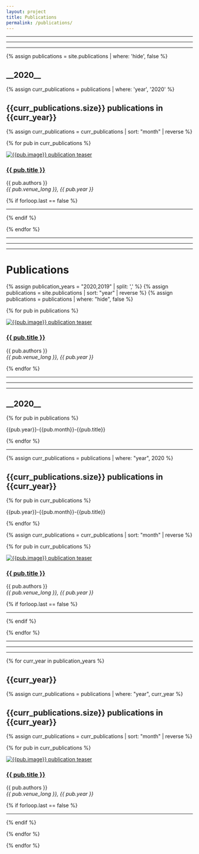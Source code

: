 ```yaml
---
layout: project
title: Publications
permalink: /publications/
---
```




<hr>
<hr>
<hr>
<!-- {% assign grouped_publications = site.publications | group_by: 'year' | sort: 'month' | reverse %}
{% for group in items_grouped %}
  {% comment %} Create the items within the groups, now sorting by the criteria you want them sorted {% endcomment %}
  {% assign items = item.items | sort: 'date' | reverse %}
  {% comment %} Loop through the items {% endcomment %}
  {% for item in items  %}
    {{ item.title }}
  {% endfor %}
{% endfor %}

 -->

{% assign publication_years = "2020,2019" | split: ',' %}
<!-- {% assign publications = site.publications | sort: "year" | reverse %} -->
{% assign publications = site.publications | where: 'hide', false %}


<h2>__2020__</h2>

{% assign curr_publications = publications | where: 'year', '2020' %}

<h2>{{curr_publications.size}} publications in {{curr_year}}</h2>

{% assign curr_publications = curr_publications | sort: "month" | reverse %}

{% for pub in curr_publications %}

<div class="row">
    <div class="col-md-4">
         <div class="pubteaserbs">
            <a href="{{site.url  | append: site.baseurl | append: pub.permalink}}">
            <img class="media-object" src="../{{ pub.image }}" alt="{{pub.image}} publication teaser"/>
             </a>
        </div>
    </div>
    <!-- <div class="col-md-1"></div> -->
    <div class="col-md-8">
        <div class="pubitembs">
  <h3><a href="{{site.url  | append: site.baseurl | append: pub.permalink}}">{{ pub.title }}</a></h3>
  <p class="b">{{ pub.authors }}
    <br>
    <em>{{ pub.venue_long }}, {{ pub.year }}</em>
   </p>
</div>
</div>
</div>


{% if forloop.last == false %}
<hr>
{% endif %}


{% endfor %} 

<hr>
<hr>
<hr>

# Publications


{% assign publication_years = "2020,2019" | split: ',' %}
{% assign publications = site.publications | sort: "year" | reverse %}
{% assign publications = publications | where: "hide", false %}

{% for pub in publications %}

<div class="row">
    <div class="col-md-4">
         <div class="pubteaserbs">
            <a href="{{site.url  | append: site.baseurl | append: pub.permalink}}">
            <img class="media-object" src="../{{ pub.image }}" alt="{{pub.image}} publication teaser"/>
             </a>
        </div>
    </div>
    <!-- <div class="col-md-1"></div> -->
    <div class="col-md-8">
        <div class="pubitembs">
  <h3><a href="{{site.url  | append: site.baseurl | append: pub.permalink}}">{{ pub.title }}</a></h3>
  <p class="b">{{ pub.authors }}
    <br>
    <em>{{ pub.venue_long }}, {{ pub.year }}</em>
   </p>
</div>
</div>
</div>

{% endfor %} 



<hr>
<hr>
<hr>



<h2>__2020__</h2>

{% for pub in publications %}

<p>{{pub.year}}-{{pub.month}}-{{pub.title}} </p>

{% endfor %} 

<hr>

{% assign curr_publications = publications | where: "year", 2020 %}

<h2>{{curr_publications.size}} publications in {{curr_year}}</h2>

{% for pub in curr_publications %}

<p>{{pub.year}}-{{pub.month}}-{{pub.title}} </p>

{% endfor %} 

{% assign curr_publications = curr_publications | sort: "month" | reverse %}

{% for pub in curr_publications %}

<div class="row">
    <div class="col-md-4">
         <div class="pubteaserbs">
            <a href="{{site.url  | append: site.baseurl | append: pub.permalink}}">
            <img class="media-object" src="../{{ pub.image }}" alt="{{pub.image}} publication teaser"/>
             </a>
        </div>
    </div>
    <!-- <div class="col-md-1"></div> -->
    <div class="col-md-8">
        <div class="pubitembs">
  <h3><a href="{{site.url  | append: site.baseurl | append: pub.permalink}}">{{ pub.title }}</a></h3>
  <p class="b">{{ pub.authors }}
    <br>
    <em>{{ pub.venue_long }}, {{ pub.year }}</em>
   </p>
</div>
</div>
</div>


{% if forloop.last == false %}
<hr>
{% endif %}


{% endfor %} 

<hr>
<hr>
<hr>

{% for curr_year in publication_years %}

<h2>{{curr_year}}</h2>

{% assign curr_publications = publications | where: "year", curr_year %}

<h2>{{curr_publications.size}} publications in {{curr_year}}</h2>

{% assign curr_publications = curr_publications | sort: "month" | reverse %}

{% for pub in curr_publications %}

<div class="row">
    <div class="col-md-4">
         <div class="pubteaserbs">
            <a href="{{site.url  | append: site.baseurl | append: pub.permalink}}">
            <img class="media-object" src="../{{ pub.image }}" alt="{{pub.image}} publication teaser"/>
             </a>
        </div>
    </div>
    <!-- <div class="col-md-1"></div> -->
    <div class="col-md-8">
        <div class="pubitembs">
  <h3><a href="{{site.url  | append: site.baseurl | append: pub.permalink}}">{{ pub.title }}</a></h3>
  <p class="b">{{ pub.authors }}
    <br>
    <em>{{ pub.venue_long }}, {{ pub.year }}</em>
   </p>
</div>
</div>
</div>


{% if forloop.last == false %}
<hr>
{% endif %}

{% endfor %} 

{% endfor %} 